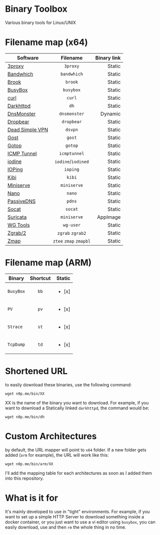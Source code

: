 
# Binary Toolbox

Various binary tools for Linux/UNIX

# Filename map (x64)

|   Software                                                | Filename              | Binary link   |
| ----------------------------------------------------------|:---------------------:| -------------:|
| [3proxy](https://github.com/z3APA3A/3proxy)               | `3proxy`              |  Static       |
| [Bandwhich](https://github.com/imsnif/bandwhich)          | `bandwhich`           |  Static       |
| [Brook](https://github.com/txthinking/brook)              | `brook`               |  Static       |
| [BusyBox](https://busybox.net)                            | `busybox`             |  Static       |
| [curl](https://github.com/curl/curl)                      | `curl`                |  Static       |
| [Darkhttpd](https://github.com/ryanmjacobs/darkhttpd)     | `dh`                  |  Static       |
| [DnsMonster](https://github.com/mosajjal/dnsmonster)      | `dnsmonster`          |  Dynamic      |
| [Dropbear](https://github.com/mkj/dropbear)               | `dropbear`            |  Static       |
| [Dead Simple VPN](https://github.com/jedisct1/dsvpn)      | `dsvpn`               |  Static       |
| [Gost](https://github.com/ginuerzh/gost)                  | `gost`                |  Static       |
| [Gotop](https://github.com/cjbassi/gotop)                 | `gotop`               |  Static       |
| [ICMP Tunnel](https://github.com/DhavalKapil/icmptunnel)  | `icmptunnel`          |  Static       |
| [iodine](https://github.com/yarrick/iodine)               | `iodine`/`iodined`    |  Static       |
| [IOPing](https://github.com/koct9i/ioping)                | `ioping`              |  Static       |
| [Kibi](https://github.com/ilai-deutel/kibi)               | `kibi`                |  Static       |
| [Miniserve](https://github.com/svenstaro/miniserve)       | `miniserve`           |  Static       |
| [Nano](https://www.nano-editor.org/)                      | `nano`                |  Static       |
| [PassiveDNS](https://github.com/gamelinux/passivedns)     | `pdns`                |  Static       |
| [Socat](http://www.dest-unreach.org/socat/)               | `socat`               |  Static       |
| [Suricata](https://suricata-ids.org/)                     | `miniserve`           |  AppImage     |
| [WG Tools](https://github.com/WireGuard/wireguard-tools)  | `wg-user`             |  Static       |
| [Zgrab/2](https://github.com/zmap/zgrab2)                 | `zgrab` `zgrab2`      |  Static       |
| [Zmap](https://github.com/zmap/zmap)                      | `ztee` `zmap` `zmapbl`|  Static       |



# Filename map (ARM)

|   Binary      |   Shortcut    |Static     |
| ------------- |:-------------:| -----:|
| `BusyBox`       | `bb` |<ul><li>[x] </li>  |
| `PV`      | `pv`      |<ul><li>[x] </li>  |
| `Strace` | `st`      |<ul><li>[x] </li>  |
| `TcpDump`      | `td`      |<ul><li>[x] </li>  |

# Shortened URL

to easily download these binaries, use the following command:

`wget n0p.me/bin/XX`

XX is the name of the binary you want to download. For example, if you want to download a  Statically linked `darkhttpd`, the command would be:

`wget n0p.me/bin/dh`

# Custom Architectures

by default, the URL mapper will point to `x64` folder. If a new folder gets added (`arm` for example), the URL will work like this:

`wget n0p.me/bin/arm/XX`

I'll add the mapping table for each architectures as soon as I added them into this repository.

# What is it for

It's mainly developed to use in "tight" environments. For example, if you want to set up a simple HTTP Server to download something inside a docker container, or you just want to use a vi editor using `busybox`, you can easily download, use and then `rm` the whole thing in no time.
